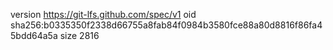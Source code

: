version https://git-lfs.github.com/spec/v1
oid sha256:b0335350f2338d66755a8fab84f0984b3580fce88a80d8816f86fa45bdd64a5a
size 2816
